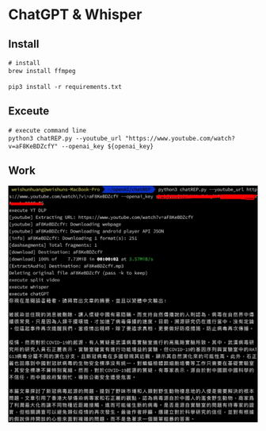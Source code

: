 # ChatGPT & Whisper

## Install
```shell
# install
brew install ffmpeg

pip3 install -r requirements.txt
```

## Exceute
```shell
# execute command line
python3 chatREP.py --youtube_url "https://www.youtube.com/watch?v=aF8KeBDZcfY" --openai_key ${openai_key}
```

## Work
![image](https://github.com/water25234/ChatREP/blob/main/1678023346911.jpg)
